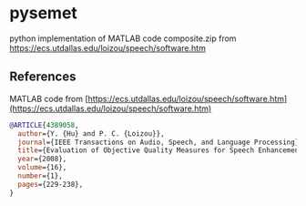 # pysemet

python implementation of MATLAB code composite.zip from https://ecs.utdallas.edu/loizou/speech/software.htm

## References

MATLAB code from [https://ecs.utdallas.edu/loizou/speech/software.htm](https://ecs.utdallas.edu/loizou/speech/software.htm)

```bib
@ARTICLE{4389058,
  author={Y. {Hu} and P. C. {Loizou}},
  journal={IEEE Transactions on Audio, Speech, and Language Processing}, 
  title={Evaluation of Objective Quality Measures for Speech Enhancement}, 
  year={2008},
  volume={16},
  number={1},
  pages={229-238},
}
```
